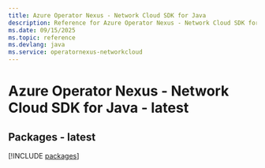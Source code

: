 ```yaml
---
title: Azure Operator Nexus - Network Cloud SDK for Java
description: Reference for Azure Operator Nexus - Network Cloud SDK for Java
ms.date: 09/15/2025
ms.topic: reference
ms.devlang: java
ms.service: operatornexus-networkcloud
---
```

# Azure Operator Nexus - Network Cloud SDK for Java - latest
## Packages - latest
[!INCLUDE [packages](operator-nexus---network-cloud-index.md)]